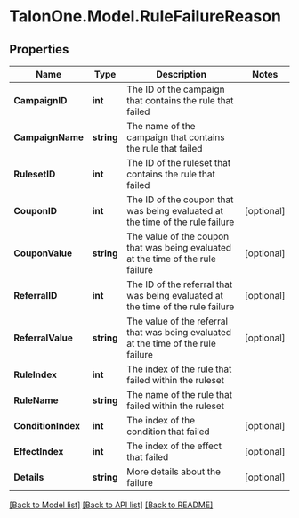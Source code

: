 
# TalonOne.Model.RuleFailureReason

## Properties

Name | Type | Description | Notes
------------ | ------------- | ------------- | -------------
**CampaignID** | **int** | The ID of the campaign that contains the rule that failed | 
**CampaignName** | **string** | The name of the campaign that contains the rule that failed | 
**RulesetID** | **int** | The ID of the ruleset that contains the rule that failed | 
**CouponID** | **int** | The ID of the coupon that was being evaluated at the time of the rule failure | [optional] 
**CouponValue** | **string** | The value of the coupon that was being evaluated at the time of the rule failure | [optional] 
**ReferralID** | **int** | The ID of the referral that was being evaluated at the time of the rule failure | [optional] 
**ReferralValue** | **string** | The value of the referral that was being evaluated at the time of the rule failure | [optional] 
**RuleIndex** | **int** | The index of the rule that failed within the ruleset | 
**RuleName** | **string** | The name of the rule that failed within the ruleset | 
**ConditionIndex** | **int** | The index of the condition that failed | [optional] 
**EffectIndex** | **int** | The index of the effect that failed | [optional] 
**Details** | **string** | More details about the failure | [optional] 

[[Back to Model list]](../README.md#documentation-for-models)
[[Back to API list]](../README.md#documentation-for-api-endpoints)
[[Back to README]](../README.md)

